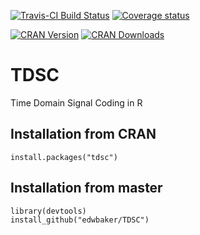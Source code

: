 [![Travis-CI Build Status](https://travis-ci.org/edwbaker/TDSC.svg?branch=master)](https://travis-ci.org/edwbaker/TDSC)   [![Coverage status](https://codecov.io/gh/edwbaker/TDSC/branch/master/graph/badge.svg)](https://codecov.io/github/edwbaker/TDSC?branch=master)

[![CRAN Version](https://www.r-pkg.org/badges/version/tdsc)]() [![CRAN Downloads](https://cranlogs.r-pkg.org/badges/grand-total/tdsc)]()

# TDSC
Time Domain Signal Coding in R

## Installation from CRAN
```` 
install.packages("tdsc")
````
## Installation from master
````
library(devtools)
install_github("edwbaker/TDSC")
````

